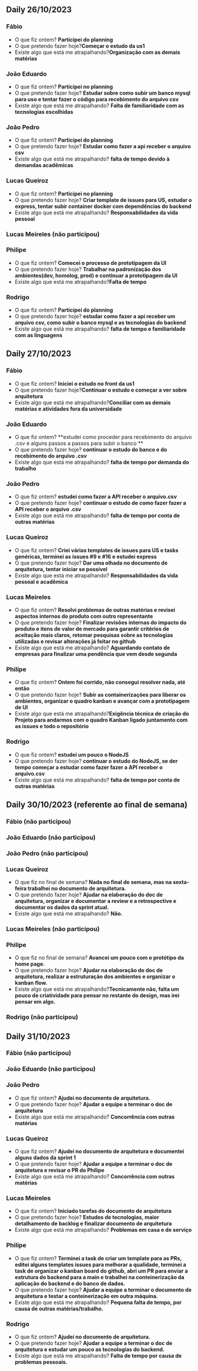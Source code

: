 ## Daily 26/10/2023
### Fábio
- O que fiz ontem? **Participei do planning**
- O que pretendo fazer hoje?**Começar o estudo da us1**
- Existe algo que está me atrapalhando?**Organização com as demais matérias**

### João Eduardo
- O que fiz ontem? **Participei no planning**
- O que pretendo fazer hoje? **Estudar sobre como subir um banco mysql para uso e tentar fazer o código para recebimento do arquivo csv**
- Existe algo que está me atrapalhando? **Falta de familiaridade com as tecnologias escolhidas**

### João Pedro
- O que fiz ontem? **Participei do planning**
- O que pretendo fazer hoje? **Estudar como fazer a api receber o arquivo csv**
- Existe algo que está me atrapalhando? **falta de tempo devido à demandas acadêmicas**

### Lucas Queiroz
- O que fiz ontem? **Participei no planning**
- O que pretendo fazer hoje? **Criar template  de issues para US, estudar o express, tentar subir container docker com dependências do backend**
- Existe algo que está me atrapalhando? **Responsabilidades da vida pessoal**

### Lucas Meireles (não participou)
### Philipe
- O que fiz ontem? **Comecei o processo de prototipagem da UI**
- O que pretendo fazer hoje? **Trabalhar na padronização dos ambientes(dev, homolog, prod) e continuar a prototipagem da UI**
- Existe algo que está me atrapalhando?**Falta de tempo**

### Rodrigo
- O que fiz ontem? **Participei do planning**
- O que pretendo fazer hoje? **estudar como fazer a api receber um arquivo csv, como subir o banco mysql e as tecnologias do backend**
- Existe algo que está me atrapalhando? **falta de tempo e familiaridade com as linguagens**



## Daily 27/10/2023

### Fábio

- O que fiz ontem? **Iniciei o estudo no front da us1**
- O que pretendo fazer hoje?**Continuar o estudo e começar a ver sobre arquitetura**
- Existe algo que está me atrapalhando?**Conciliar com as demais matérias e atividades fora da universidade**

### João Eduardo

- O que fiz ontem? **estudei como proceder para recebimento do arquivo .csv e alguns passos a passos para subir o banco **
- O que pretendo fazer hoje? **continuar o estudo do banco e do recebimento do arquivo .csv**
- Existe algo que está me atrapalhando? **falta de tempo por demanda do trabalho**

### João Pedro

- O que fiz ontem? **estudei como fazer a API receber o arquivo.csv**
- O que pretendo fazer hoje? **continuar o estudo de como fazer fazer a API receber o arquivo .csv**
- Existe algo que está me atrapalhando? **falta de tempo por conta de outras matérias**

### Lucas Queiroz

- O que fiz ontem? **Criei várias templates de issues para US e tasks genéricas, terminei as issues #9 e #16 e estudei express**
- O que pretendo fazer hoje? **Dar uma olhada no documento de arquitetura, tentar iniciar se possível**
- Existe algo que está me atrapalhando? **Responsabilidades da vida pessoal e acadêmica**

### Lucas Meireles

- O que fiz ontem? **Resolvi problemas de outras matérias e revisei aspectos internos do produto com outro representante**
- O que pretendo fazer hoje? **Finalizar revisões internas do impacto do produto e itens de valor de mercado para garantir critérios de aceitação mais claros,  retomar pesquisas sobre as tecnologias utilizadas e revisar alterações já feitar no github**
- Existe algo que está me atrapalhando? **Aguardando contato de empresas para finalizar uma pendência que vem desde segunda**

### Philipe

- O que fiz ontem? **Ontem foi corrido, não consegui resolver nada, até então**
- O que pretendo fazer hoje? **Subir as containerizações para liberar os ambientes, organizar o quadro kanban e avançar com a prototipagem de UI**
- Existe algo que está me atrapalhando?**Exigência técnica de criação do Projeto para andarmos com o quadro Kanban ligado juntamento com as issues e todo o repositório**

### Rodrigo

- O que fiz ontem? **estudei um pouco o NodeJS**
- O que pretendo fazer hoje? **continuar o estudo do NodeJS, se der tempo começar a estudar como fazer fazer a API receber o arquivo.csv**
- Existe algo que está me atrapalhando? **falta de tempo por conta de outras matérias**





## Daily 30/10/2023 (referente ao final de semana)
### Fábio (não participou)

### João Eduardo (não participou)

### João Pedro (não participou)

### Lucas Queiroz

- O que fiz no final de semana? **Nada no final de semana, mas na sexta-feira trabalhei no documento de arquitetura.**
- O que pretendo fazer hoje? **Ajudar na elaboração do doc de arquitetura, organizar e documentar a review e a retrospective e documentar os dados da sprint atual.**
- Existe algo que está me atrapalhando? **Não.**

### Lucas Meireles (não participou)

### Philipe

- O que fiz no final de semana? **Avancei um pouco com o protótipo da home page.**
- O que pretendo fazer hoje? **Ajudar na elaboração do doc de arquitetura, realizar a estruturação dos ambientes e organizar o kanban flow.**
- Existe algo que está me atrapalhando?**Tecnicamente não, falta um pouco de criatividade para pensar no restante do design, mas irei pensar em algo.**

### Rodrigo (não participou)



## Daily 31/10/2023

### Fábio (não participou)

### João Eduardo (não participou)

### João Pedro 

- O que fiz ontem? **Ajudei no documento de arquitetura.**
- O que pretendo fazer hoje? **Ajudar a equipe a terminar o doc de arquitetura**
- Existe algo que está me atrapalhando? **Concorrência com outras matérias**

### Lucas Queiroz

- O que fiz ontem? **Ajudei no documento de arquitetura e documentei alguns dados da sprint 1**
- O que pretendo fazer hoje? **Ajudar a equipe a terminar o doc de arquitetura e revisar o PR do Philipe**
- Existe algo que está me atrapalhando? **Concorrência com outras matérias**

### Lucas Meireles 

- O que fiz ontem? **Iniciado tarefas do documento de arquitetura**
- O que pretendo fazer hoje? **Estudos de tecnologias, maior detalhamento de backlog e finalizar documento de arquitetura**
- Existe algo que está me atrapalhando? **Problemas em casa e de serviço**

### Philipe

- O que fiz ontem? **Terminei a task de criar um template para as PRs, editei alguns templates issues para melhorar a qualidade, terminei a task de organizar o kanban board do github, abri um PR para enviar a estrutura do backend para a main e trabalhei na conteinerização da aplicação do backend e do banco de dados.**
- O que pretendo fazer hoje? **Ajudar a equipe a terminar o documento de arquitetura e testar a conteinerização em outra máquina.**
- Existe algo que está me atrapalhando? **Pequena falta de tempo, por causa de outras matérias/trabalho.**


### Rodrigo 
- O que fiz ontem? **Ajudei no documento de arquitetura.**
- O que pretendo fazer hoje? **Ajudar a equipe a terminar o doc de arquitetura e estudar um pouco as tecnologias do backend.**
- Existe algo que está me atrapalhando? **Falta de tempo por causa de problemas pessoais.**
